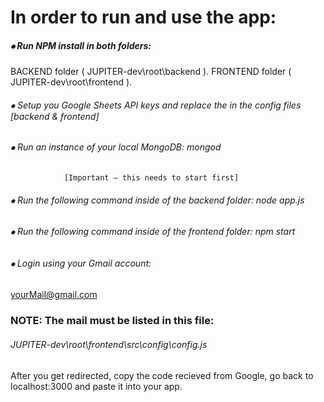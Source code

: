 # In order to run and use the app:

##### ⦁	 Run NPM install in both folders:
BACKEND folder ( JUPITER-dev\root\backend ).
 FRONTEND folder (  JUPITER-dev\root\frontend ).

###### ⦁	Setup you Google Sheets API keys and replace the in the config files [backend & frontend]
###### ⦁	Run an instance of  your local MongoDB: mongod	
                [Important – this needs to start first]
###### ⦁	Run the following command inside of the backend folder: 	node app.js 
###### ⦁	Run the following command inside of the frontend folder:	npm start
###### ⦁	Login using your Gmail account: 
yourMail@gmail.com

### NOTE: The mail must be listed in this file:  
###### JUPITER-dev\root\frontend\src\config\config.js

After you get redirected, copy the code recieved from Google, go back to localhost:3000 and paste it into your app.
